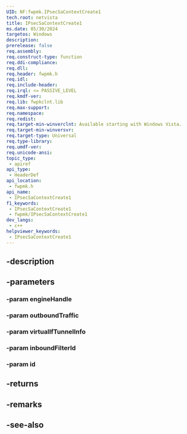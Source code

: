```yaml
---
UID: NF:fwpmk.IPsecSaContextCreate1
tech.root: netvista
title: IPsecSaContextCreate1
ms.date: 05/30/2024
targetos: Windows
description: 
prerelease: false
req.assembly: 
req.construct-type: function
req.ddi-compliance: 
req.dll: 
req.header: fwpmk.h
req.idl: 
req.include-header: 
req.irql: <= PASSIVE_LEVEL
req.kmdf-ver: 
req.lib: fwpkclnt.lib
req.max-support: 
req.namespace: 
req.redist: 
req.target-min-winverclnt: Available starting with Windows Vista.
req.target-min-winversvr: 
req.target-type: Universal
req.type-library: 
req.umdf-ver: 
req.unicode-ansi: 
topic_type:
 - apiref
api_type:
 - HeaderDef
api_location:
 - fwpmk.h
api_name:
 - IPsecSaContextCreate1
f1_keywords:
 - IPsecSaContextCreate1
 - fwpmk/IPsecSaContextCreate1
dev_langs:
 - c++
helpviewer_keywords:
 - IPsecSaContextCreate1
---
```


## -description

## -parameters

### -param engineHandle

### -param outboundTraffic

### -param virtualIfTunnelInfo

### -param inboundFilterId

### -param id

## -returns

## -remarks

## -see-also

